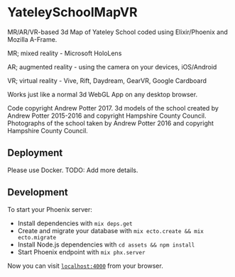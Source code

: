 # YateleySchoolMapVR
MR/AR/VR-based 3d Map of Yateley School coded using Elixir/Phoenix and Mozilla A-Frame.

MR; mixed reality - Microsoft HoloLens

AR; augmented reality - using the camera on your devices, iOS/Android

VR; virtual reality - Vive, Rift, Daydream, GearVR, Google Cardboard

Works just like a normal 3d WebGL App on any desktop browser.


Code copyright Andrew Potter 2017.
3d models of the school created by Andrew Potter 2015-2016 and copyright Hampshire County Council.
Photographs of the school taken by Andrew Potter 2016 and copyright Hampshire County Council.


## Deployment

Please use Docker. TODO: Add more details.


## Development

To start your Phoenix server:

  * Install dependencies with `mix deps.get`
  * Create and migrate your database with `mix ecto.create && mix ecto.migrate`
  * Install Node.js dependencies with `cd assets && npm install`
  * Start Phoenix endpoint with `mix phx.server`

Now you can visit [`localhost:4000`](http://localhost:4000) from your browser.
